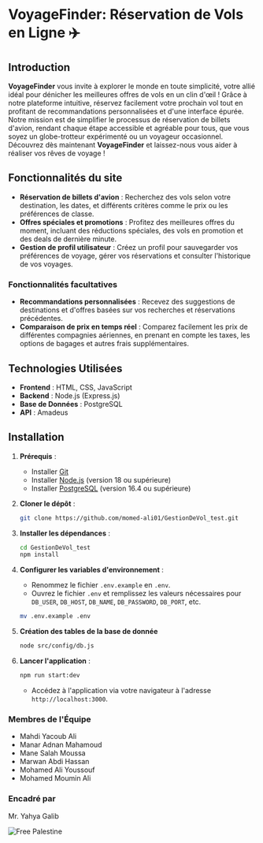 # VoyageFinder: Réservation de Vols en Ligne ✈️

## Introduction

**VoyageFinder** vous invite à explorer le monde en toute simplicité, votre allié idéal pour dénicher les meilleures offres de vols en un clin d'œil ! Grâce à notre plateforme intuitive, réservez facilement votre prochain vol tout en profitant de recommandations personnalisées et d'une interface épurée. Notre mission est de simplifier le processus de réservation de billets d'avion, rendant chaque étape accessible et agréable pour tous, que vous soyez un globe-trotteur expérimenté ou un voyageur occasionnel. Découvrez dès maintenant **VoyageFinder** et laissez-nous vous aider à réaliser vos rêves de voyage !

## Fonctionnalités du site

- **Réservation de billets d'avion** : Recherchez des vols selon votre destination, les dates, et différents critères comme le prix ou les préférences de classe.
- **Offres spéciales et promotions** : Profitez des meilleures offres du moment, incluant des réductions spéciales, des vols en promotion et des deals de dernière minute.
- **Gestion de profil utilisateur** : Créez un profil pour sauvegarder vos préférences de voyage, gérer vos réservations et consulter l'historique de vos voyages.

### Fonctionnalités facultatives

- **Recommandations personnalisées** : Recevez des suggestions de destinations et d'offres basées sur vos recherches et réservations précédentes.
- **Comparaison de prix en temps réel** : Comparez facilement les prix de différentes compagnies aériennes, en prenant en compte les taxes, les options de bagages et autres frais supplémentaires.

## Technologies Utilisées

- **Frontend** : HTML, CSS, JavaScript
- **Backend** : Node.js (Express.js)
- **Base de Données** : PostgreSQL
- **API** : Amadeus

## Installation

1. **Prérequis** :
    - Installer [Git](https://git-scm.com/downloads)
    - Installer [Node.js](https://nodejs.org/en/download/package-manager) (version 18 ou supérieure)
    - Installer [PostgreSQL](https://www.postgresql.org/) (version 16.4 ou supérieure)

2. **Cloner le dépôt** :

    ```sh
    git clone https://github.com/momed-ali01/GestionDeVol_test.git 
    ```

3. **Installer les dépendances** :

    ```sh
    cd GestionDeVol_test
    npm install
    ```

4. **Configurer les variables d'environnement** :
    - Renommez le fichier `.env.example` en `.env`.
    - Ouvrez le fichier `.env` et remplissez les valeurs nécessaires pour `DB_USER`, `DB_HOST`, `DB_NAME`, `DB_PASSWORD`, `DB_PORT`, etc.

    ```sh
    mv .env.example .env
    ```

5. **Création des tables de la base de donnée**

    ```sh
    node src/config/db.js
    ```

6. **Lancer l'application** :

    ```sh
    npm run start:dev
    ```

    - Accédez à l'application via votre navigateur à l'adresse `http://localhost:3000`.

### Membres de l'Équipe

- Mahdi Yacoub Ali
- Manar Adnan Mahamoud
- Mane Salah Moussa
- Marwan Abdi Hassan
- Mohamed Ali Youssouf
- Mohamed Moumin Ali

### Encadré par

Mr. Yahya Galib

![Free Palestine](https://github.com/said7388/developer-portfolio/assets/77630868/c0064908-cd5f-4751-a77c-eba90a62b55c)
